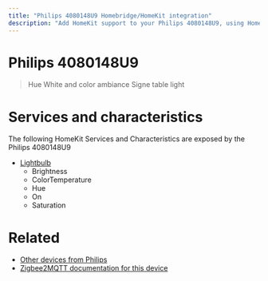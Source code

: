 ```yaml
---
title: "Philips 4080148U9 Homebridge/HomeKit integration"
description: "Add HomeKit support to your Philips 4080148U9, using Homebridge, Zigbee2MQTT and homebridge-z2m."
---
```

<!---
This file has been GENERATED using src/docgen/docgen.ts
DO NOT EDIT THIS FILE MANUALLY!
-->
# Philips 4080148U9
> Hue White and color ambiance Signe table light


# Services and characteristics
The following HomeKit Services and Characteristics are exposed by
the Philips 4080148U9

* [Lightbulb](../../light.md)
  * Brightness
  * ColorTemperature
  * Hue
  * On
  * Saturation


# Related
* [Other devices from Philips](../index.md#philips)
* [Zigbee2MQTT documentation for this device](https://www.zigbee2mqtt.io/devices/4080148U9.html)